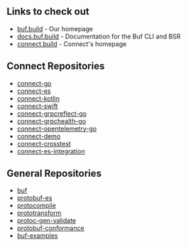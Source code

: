## Links to check out

- [buf.build](https://buf.build/) - Our homepage
- [docs.buf.build](https://docs.buf.build/) - Documentation for the Buf CLI and BSR
- [connect.build](https://connect.build/) - Connect's homepage

## Connect Repositories

- [connect-go](https://github.com/bufbuild/connect-go)
- [connect-es](https://github.com/bufbuild/connect-es)
- [connect-kotlin](https://github.com/bufbuild/connect-kotlin)
- [connect-swift](https://github.com/bufbuild/connect-swift)
- [connect-grpcreflect-go](https://github.com/bufbuild/connect-grpcreflect-go)
- [connect-grpchealth-go](https://github.com/bufbuild/connect-grpchealth-go)
- [connect-opentelemetry-go](https://github.com/bufbuild/connect-opentelemetry-go)
- [connect-demo](https://github.com/bufbuild/connect-demo)
- [connect-crosstest](https://github.com/bufbuild/connect-crosstest)
- [connect-es-integration](https://github.com/bufbuild/connect-es-integration)

## General Repositories

- [buf](https://github.com/bufbuild/buf)
- [protobuf-es](https://github.com/bufbuild/protobuf-es)
- [protocompile](https://github.com/bufbuild/protocompile)
- [prototransform](https://github.com/bufbuild/prototransform)
- [protoc-gen-validate](https://github.com/bufbuild/protoc-gen-validate)
- [protobuf-conformance](https://github.com/bufbuild/protobuf-conformance)
- [buf-examples](https://github.com/bufbuild/buf-examples)

